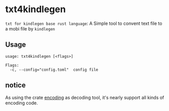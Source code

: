 # txt4kindlegen
`txt for kindlegen base rust language`:
A Simple tool to convent text file to a mobi file by `kindlegen`

## Usage
```
usage: txt4kindlegen [<flags>]

Flags:
  -c, --config="config.toml"  config file
```

## notice
As using the crate [encoding](https://crates.io/crates/encoding) as decoding tool, it's nearly support all kinds of encoding code.